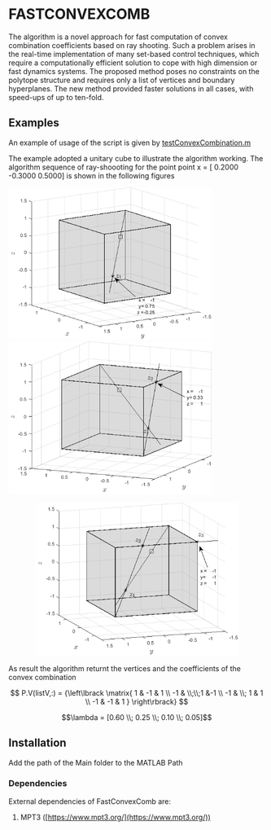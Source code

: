 # FASTCONVEXCOMB

The algorithm is a novel approach for fast computation of convex combination coefficients based on
ray shooting. Such a problem arises in the real-time implementation of many set-based control techniques, which require a
computationally efficient solution to cope with high dimension or fast dynamics systems. The proposed method poses no
constraints on the polytope structure and requires only a list of vertices and boundary hyperplanes. The new method provided faster solutions in all cases, with speed-ups of up to ten-fold.

## Examples

 An example of usage of the script is given by [testConvexCombination.m](testConvexCombination.m)
 
 The example adopted a unitary cube to illustrate the algorithm working. 
 The algorithm sequence of ray-shoooting for the point point x = [ 0.2000  -0.3000    0.5000] is shown in the following figures
 
                 
<img src="Ray_shooting1.png" width="399" height="300">                   <img src="Ray_shooting2.png" width="399" height="300">
   
<p align="center">
<img src="Ray_shooting3.png" width="399" height="300">
</p>

As result the algorithm returnt the vertices and the coefficients of the convex combination


$$ P.V(listV,:) = {\left\lbrack \matrix{ 1  &  -1  &   1 \\
                                        -1  &  \\;\\;1  &-1 \\
                                        -1  &   \\; 1  &   1 \\
                                        -1  &  -1  &   1 } \right\rbrack} 
$$
    
$$\lambda = [0.60 \\; 0.25 \\; 0.10 \\;  0.05]$$



## Installation

Add the path of the Main folder to the MATLAB Path

### Dependencies

External dependencies of FastConvexComb are:

1. MPT3 ([https://www.mpt3.org/](https://www.mpt3.org/))

